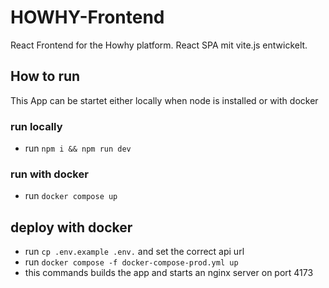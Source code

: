 # HOWHY-Frontend

React Frontend for the Howhy platform. React SPA mit vite.js entwickelt.

## How to run

This App can be startet either locally when node is installed or with docker

### run locally

- run `npm i && npm run dev`

### run with docker

- run `docker compose up`

## deploy with docker

- run `cp .env.example .env.` and set the correct api url
- run `docker compose -f docker-compose-prod.yml up`
- this commands builds the app and starts an nginx server on port 4173
